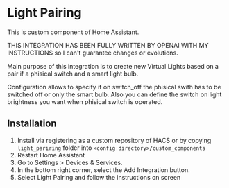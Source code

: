 # Light Pairing
This is custom component of Home Assistant.

THIS INTEGRATION HAS BEEN FULLY WRITTEN BY OPENAI WITH MY INSTRUCTIONS so I can't guarantee changes or evolutions.

Main purpose of this integration is to create new Virtual Lights based on a pair if a phisical switch and a smart light bulb.

Configuration allows to specify if on switch_off the phisical swith has to be switched off or only the smart bulb.
Also you can define the switch on light brightness you want when phisical switch is operated.

## Installation
1. Install via registering as a custom repository of HACS or by copying `light_pariring` folder into `<config directory>/custom_components`
2. Restart Home Assistant
3. Go to Settings > Devices & Services.
4. In the bottom right corner, select the Add Integration button.
5. Select Light Pairing and follow the instructions on screen 
